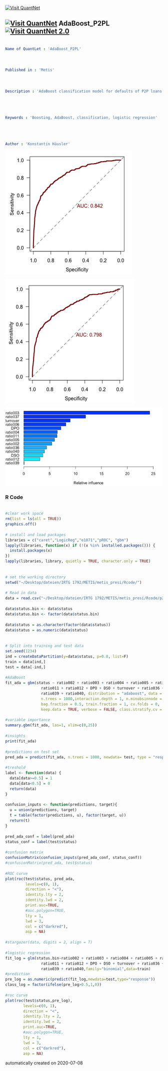 [<img src="https://github.com/QuantLet/Styleguide-and-FAQ/blob/master/pictures/banner.png" width="888" alt="Visit QuantNet">](http://quantlet.de/)

## [<img src="https://github.com/QuantLet/Styleguide-and-FAQ/blob/master/pictures/qloqo.png" alt="Visit QuantNet">](http://quantlet.de/) **AdaBoost_P2PL** [<img src="https://github.com/QuantLet/Styleguide-and-FAQ/blob/master/pictures/QN2.png" width="60" alt="Visit QuantNet 2.0">](http://quantlet.de/)

```yaml

Name of QuantLet : 'AdaBoost_P2PL'



Published in : 'Metis' 



Description : 'AdaBoost classification model for defaults of P2P loans. Compares the out-of-sample predictive performance to a baseline logistic regression model.'




Keywords : 'Boosting, AdaBoost, classification, logistic regression'




Author : 'Konstantin Häusler'

```

![Picture1](roc_adaboost.png)

![Picture2](roc_log.png)

![Picture3](variable_importance.png)

### R Code
```r

#clear work space
rm(list = ls(all = TRUE))
graphics.off()

# install and load packages
libraries = c("caret","LogicReg","e1071","pROC", "gbm")
lapply(libraries, function(x) if (!(x %in% installed.packages())) {
  install.packages(x)
})
lapply(libraries, library, quietly = TRUE, character.only = TRUE)


# set the working directory
setwd("~/Desktop/dateien/IRTG 1792/METIS/metis_presi/Rcode/")

# Read in data
data = read.csv("~/Desktop/dateien/IRTG 1792/METIS/metis_presi/Rcode/p2p.csv")

data$status.bin <- data$status
data$status.bin <- factor(data$status.bin)

data$status = as.character(factor(data$status))
data$status = as.numeric(data$status)


# Split into training and test data
set.seed(1234)
ind = createDataPartition(y=data$status, p=0.8, list=F)
train = data[ind,]
test = data[-ind,]

#AdaBoost
fit_ada = gbm(status ~ ratio002 + ratio003 + ratio004 + ratio005 + ratio006 + 
                ratio011 + ratio012 + DPO + DSO + turnover + ratio036 + ratio037 + 
                ratio039 + ratio040, distribution = "adaboost", data = train,
                n.trees = 1000,interaction.depth = 1, n.minobsinnode = 10, shrinkage = 0.1,
                bag.fraction = 0.5, train.fraction = 1, cv.folds = 0,
                keep.data = TRUE, verbose = FALSE, class.stratify.cv = NULL)

#variable importance
summary.gbm(fit_ada, las=1, xlim=c(0,25))

#insights
print(fit_ada)

#predictions on test set
pred_ada = predict(fit_ada, n.trees = 1000, newdata= test, type = "response")

#treshold
label <- function(data) {
  data[data>=0.5] = 1
  data[data<0.5] = 0
  return(data)
}

confusion_inputs <- function(predictions, target){
  u = union(predictions, target)
  t = table(factor(predictions, u), factor(target, u))
  return(t)
}

pred_ada_conf = label(pred_ada)
status_conf = label(test$status)

#confusion matrix 
confusionMatrix(confusion_inputs(pred_ada_conf, status_conf))
#confusionMatrix(pred_ada, test$status)

#ROC curve
plot(roc(test$status, pred_ada, 
         levels=c(0, 1), 
         direction = "<"),
         identity.lty = 2,
         identity.lwd = 2,
         print.auc=TRUE,
         #auc.polygon=TRUE,
         lty = 1,
         lwd = 3,
         col = c("darkred"),
         asp = NA)

#stargazer(data, digits = 2, align = T)

#logistic regression
fit_log = glm(status.bin~ratio002 + ratio003 + ratio004 + ratio005 + ratio006 + 
                ratio011 + ratio012 + DPO + DSO + turnover + ratio036 + ratio037 + 
                ratio039 + ratio040,family="binomial",data=train)
#prediction
pre_log = as.numeric(predict(fit_log,newdata=test,type="response"))
class_log = factor(ifelse(pre_log>0.5,1,0))

#roc curve
plot(roc(test$status,pre_log),
        levels=c(0, 1), 
        direction = "<",
        identity.lty = 2,
        identity.lwd = 2,
        print.auc=TRUE,
        #auc.polygon=TRUE,
        lty = 1,
        lwd = 3,
        col = c("darkred"),
        asp = NA)

```

automatically created on 2020-07-08